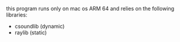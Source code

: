 this program runs only on mac os ARM 64 and relies on the following libraries:
- csoundlib (dynamic)
- raylib (static)
